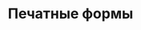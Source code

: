 ---
sidebar_position: 4
sidebar_label: Печатные формы
title: Печатные формы
description: Печатные формы
---